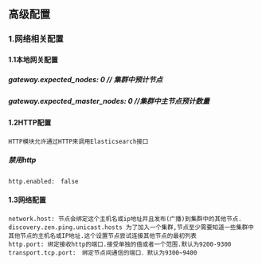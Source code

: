 ## 高级配置
### 1.网络相关配置
#### 1.1本地网关配置
##### gateway.expected_nodes: 0  // 集群中预计节点
##### gateway.expected_master_nodes: 0 //集群中主节点预计数量
#### 1.2HTTP配置
	HTTP模块允许通过HTTP来调用Elasticsearch接口
##### 禁用http
	http.enabled:　false
#### 1.3网络配置
	network.host: 节点会绑定这个主机名或ip地址并且发布(广播)到集群中的其他节点.
	discovery.zen.ping.unicast.hosts 为了加入一个集群,节点至少需要知道一些集群中其他节点的主机名或IP地址.这个设置节点尝试连接其他节点的最初列表
	http.port: 绑定接收http的端口.接受单独的值或者一个范围.默认为9200-9300
	transport.tcp.port:　绑定节点间通信的端口．默认为9300~9400
	